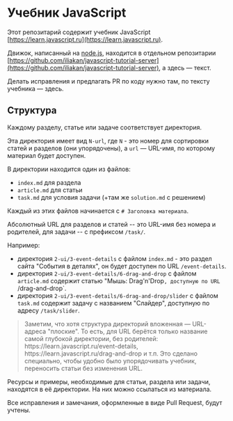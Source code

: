 
# Учебник JavaScript

Этот репозитарий содержит учебник JavaScript [https://learn.javascript.ru](https://learn.javascript.ru).

Движок, написанный на [node.js](https://nodejs.org/en/), находится в отдельном репозитарии [https://github.com/iliakan/javascript-tutorial-server](https://github.com/iliakan/javascript-tutorial-server), а здесь &mdash; текст.

Делать исправления и предлагать PR по коду нужно там, по тексту учебника — здесь.

## Структура

Каждому разделу, статье или задаче соответствует директория.

Эта директория имеет вид `N-url`, где `N` - это номер для сортировки статей и разделов (они упорядочены), а `url` &mdash; URL-имя, по которому материал будет доступен.

В директории находится один из файлов:

  - `index.md` для раздела
  - `article.md` для статьи
  - `task.md` для условия задачи (+там же `solution.md` с решением)

Каждый из этих файлов начинается с `# Заголовка материала`.

Абсолютный URL для разделов и статей -- это URL-имя без номера и родителей, для задачи -- с префиксом `/task/`.

Например:

  - директория `2-ui/3-event-details` с файлом `index.md` - это раздел сайта "События в деталях", он будет доступен по URL `/event-details`.
  - директория `2-ui/3-event-details/6-drag-and-drop` с файлом `article.md` содержит статью "Мышь: Drag'n'Drop`, доступную по URL `/drag-and-drop`.
  - директория `2-ui/3-event-details/6-drag-and-drop/slider` с файлом `task.md` содержит задачу с названием "Слайдер", доступную по адресу `/task/slider`.

<blockquote>
Заметим, что хотя структура директорий вложенная — URL-адреса "плоские". То есть, для URL берётся только название самой глубокой директории, без родителей: https://learn.javascript.ru/event-details, https://learn.javascript.ru/drag-and-drop и т.п. Это сделано специально, чтобы удобно было упорядочивать учебник, переносить статьи без изменения URL.
</blockquote>

Ресурсы и примеры, необходимые для статьи, раздела или задачи, находятся в её директории. На них можно ссылаться из материала.

Все исправления и замечания, оформленные в виде Pull Request, будут учтены.

